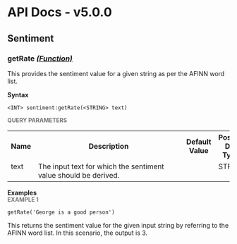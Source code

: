 # API Docs - v5.0.0

## Sentiment

### getRate *<a target="_blank" href="http://siddhi.io/documentation/siddhi-5.x/query-guide-5.x/#function">(Function)</a>*

<p style="word-wrap: break-word">This provides the sentiment value for a given string as per the AFINN word list.</p>

<span id="syntax" class="md-typeset" style="display: block; font-weight: bold;">Syntax</span>
```
<INT> sentiment:getRate(<STRING> text)
```

<span id="query-parameters" class="md-typeset" style="display: block; color: rgba(0, 0, 0, 0.54); font-size: 12.8px; font-weight: bold;">QUERY PARAMETERS</span>
<table>
    <tr>
        <th>Name</th>
        <th style="min-width: 20em">Description</th>
        <th>Default Value</th>
        <th>Possible Data Types</th>
        <th>Optional</th>
        <th>Dynamic</th>
    </tr>
    <tr>
        <td style="vertical-align: top">text</td>
        <td style="vertical-align: top; word-wrap: break-word">The input text for which the sentiment value should be derived.</td>
        <td style="vertical-align: top"></td>
        <td style="vertical-align: top">STRING</td>
        <td style="vertical-align: top">No</td>
        <td style="vertical-align: top">No</td>
    </tr>
</table>

<span id="examples" class="md-typeset" style="display: block; font-weight: bold;">Examples</span>
<span id="example-1" class="md-typeset" style="display: block; color: rgba(0, 0, 0, 0.54); font-size: 12.8px; font-weight: bold;">EXAMPLE 1</span>
```
getRate('George is a good person')
```
<p style="word-wrap: break-word">This returns the sentiment value for the given input string by referring to the AFINN word list. In this scenario, the output is 3.</p>

